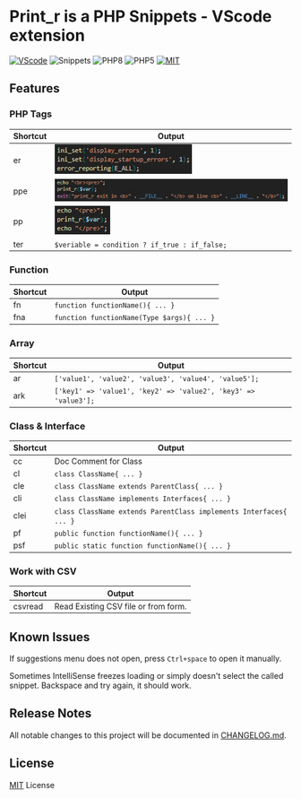 # Print_r is a PHP Snippets - VScode extension

[![VScode](https://img.shields.io/badge/Extension-VScode-blueviolet.svg)](https://marketplace.visualstudio.com/items?itemName=KrishnaKanhaiya.printr)
![Snippets](https://img.shields.io/badge/Type-Snippets-yellow.svg)
![PHP8](https://img.shields.io/badge/PHP-8-blue.svg)
![PHP5](https://img.shields.io/badge/PHP-%5E5.4-blue.svg)
[![MIT](https://img.shields.io/badge/License-MIT-%2300C853.svg)](https://github.com/krishnaarga/print_r/blob/main/LICENSE)

## Features

### PHP Tags
| Shortcut | Output |
| ---      | ---    |
| er       | ![er](https://raw.githubusercontent.com/krishnaarga/print_r/main/images/er.png) |
| ppe      | ![ppe](https://raw.githubusercontent.com/krishnaarga/print_r/main/images/ppe.png) |
| pp       | ![pp](https://raw.githubusercontent.com/krishnaarga/print_r/main/images/pp.png) |
| ter      | `$veriable = condition ? if_true : if_false;` |

### Function
| Shortcut | Output |
| ---      | ---    |
| fn       | `function functionName(){ ... }` |
| fna      | `function functionName(Type $args){ ... }` |

### Array
| Shortcut | Output |
| ---      | ---    |
| ar       | `['value1', 'value2', 'value3', 'value4', 'value5'];` |
| ark      | `['key1' => 'value1', 'key2' => 'value2', 'key3' => 'value3'];` |

### Class & Interface
| Shortcut | Output |
| ---      | ---    |
| cc       | Doc Comment for Class |
| cl       | `class ClassName{ ... }` |
| cle      | `class ClassName extends ParentClass{ ... }` |
| cli      | `class ClassName implements Interfaces{ ... }` |
| clei     | `class ClassName extends ParentClass implements Interfaces{ ... }` |
| pf       | `public function functionName(){ ... }` |
| psf      | `public static function functionName(){ ... }` |

### Work with CSV
| Shortcut   | Output    |
| ---        | ---       |
| csvread    | Read Existing CSV file or from form. |

## Known Issues
If suggestions menu does not open, press `Ctrl+space` to open it manually.

Sometimes IntelliSense freezes loading or simply doesn't select the called snippet. Backspace and try again, it should work.

## Release Notes
All notable changes to this project will be documented in [CHANGELOG.md](https://github.com/krishnaarga/print_r/blob/main/CHANGELOG.md).

## License
[MIT](https://github.com/krishnaarga/print_r/blob/main/LICENSE) License
